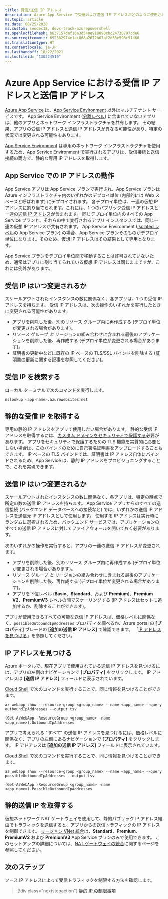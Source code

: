 ```yaml
---
title: 受信/送信 IP アドレス
description: Azure App Service で受信および送信 IP アドレスがどのように使用されるか、いつ変更されるかについて、およびアプリのアドレスを見つける方法について説明します。
ms.topic: article
ms.date: 08/25/2020
ms.custom: seodec18, devx-track-azurepowershell
ms.openlocfilehash: b637157def16a3d540e918890cbc24730797cde6
ms.sourcegitcommit: 692382974e1ac868a2672b67af2d33e593c91d60
ms.translationtype: HT
ms.contentlocale: ja-JP
ms.lasthandoff: 10/22/2021
ms.locfileid: "130224519"
---
```

# <a name="inbound-and-outbound-ip-addresses-in-azure-app-service"></a>Azure App Service における受信 IP アドレスと送信 IP アドレス

[Azure App Service](overview.md) は、[App Service Environment](environment/intro.md) 以外はマルチテナント サービスです。 App Service Environment ([分離レベル](https://azure.microsoft.com/pricing/details/app-service/)) に含まれていないアプリは、他のアプリとネットワーク インフラストラクチャを共有します。 その結果、アプリの受信 IP アドレスと送信 IP アドレスが異なる可能性があり、特定の状況では変更される可能性もあります。

[App Service Environment](environment/intro.md) は専用のネットワーク インフラストラクチャを使用するため、App Service Environment で実行されるアプリは、受信接続と送信接続の両方で、静的な専用 IP アドレスを取得します。

## <a name="how-ip-addresses-work-in-app-service"></a>App Service での IP アドレスの動作

App Service アプリは App Service プランで実行され、App Service プランは Azure インフラストラクチャ内のいずれかのデプロイ単位 (内部的には Web スペースと呼ばれます) にデプロイされます。 各デプロイ単位は、一連の仮想 IP アドレスに割り当てられます。これには、1 つのパブリック受信 IP アドレスと一連の[送信 IP アドレス](#find-outbound-ips)が含まれます。 同じデプロイ単位内のすべての App Service プランと、それらの中で実行されるアプリ インスタンスでは、同じ一連の仮想 IP アドレスが共有されます。 App Service Environment ([Isolated レベル](https://azure.microsoft.com/pricing/details/app-service/)の App Service プラン) の場合、App Service プランそのものがデプロイ単位になります。そのため、仮想 IP アドレスはその結果として専用となります。

App Service プランをデプロイ単位間で移動することは許可されていないため、通常はアプリに割り当てられている仮想 IP アドレスは同じままですが、これには例外があります。

## <a name="when-inbound-ip-changes"></a>受信 IP はいつ変更されるか

スケールアウトされたインスタンスの数に関係なく、各アプリは、1 つの受信 IP アドレスを持ちます。 受信 IP アドレスは、次の操作のいずれかを実行したときに変更される可能性があります。

- アプリを削除した後、別のリソース グループ内に再作成する (デプロイ単位が変更される場合があります)。
- リソース グループ _と_ リージョンの組み合わせに含まれる最後のアプリケーションを削除した後、再作成する (デプロイ単位が変更される場合があります)。
- 証明書の更新中などに既存の IP ベースの TLS/SSL バインドを削除する ([証明書の更新](configure-ssl-certificate.md#renew-an-expiring-certificate)に関する記事を参照してください)。

## <a name="find-the-inbound-ip"></a>受信 IP を検索する

ローカル ターミナルで次のコマンドを実行します。

```bash
nslookup <app-name>.azurewebsites.net
```

## <a name="get-a-static-inbound-ip"></a>静的な受信 IP を取得する

専用の静的 IP アドレスをアプリで使用したい場合があります。 静的な受信 IP アドレスを取得するには、[カスタム ドメインをセキュリティで保護する](configure-ssl-bindings.md#secure-a-custom-domain)必要があります。 アプリをセキュリティで保護するための TLS 機能を実質的に必要としない場合は、このバインドのために自己署名証明書をアップロードすることもできます。 IP ベースの TLS バインドでは、証明書は IP アドレス自体にバインドされるため、App Service は、静的 IP アドレスをプロビジョニングすることで、これを実現できます。 

## <a name="when-outbound-ips-change"></a>送信 IP はいつ変更されるか

スケールアウトされたインスタンスの数に関係なく、各アプリは、特定の時点で所定の数の送信 IP アドレスを持ちます。 App Service アプリからのすべての送信接続 (バックエンド データベースへの接続など) では、いずれかの送信 IP アドレスを送信元 IP アドレスとして使用します。 使用する IP アドレスは実行時にランダムに選択されるため、バックエンド サービスでは、アプリケーションのすべての送信 IP アドレスに対してファイアウォールを開いておく必要があります。

次のいずれかの操作を実行すると、アプリの一連の送信 IP アドレスが変更されます。

- アプリを削除した後、別のリソース グループ内に再作成する (デプロイ単位が変更される場合があります)。
- リソース グループ _と_ リージョンの組み合わせに含まれる最後のアプリケーションを削除した後、再作成する (デプロイ単位が変更される場合があります)。
- アプリを下位レベル (**Basic**、**Standard**、および **Premium**)、**Premium V2**、**PremiumV3** レベルの間でスケーリングする (IP アドレスはセットに追加するか、削除することができます)。

アプリが使用できるすべての可能な送信 IP アドレスは、価格レベルに関係なく、`possibleOutboundIpAddresses` プロパティを調べるか、Azure portal の **[プロパティ]** ブレードの **[追加の送信 IP アドレス]** で確認できます。 「[IP アドレスを見つける](#find-outbound-ips)」を参照してください。

## <a name="find-outbound-ips"></a>IP アドレスを見つける

Azure ポータルで、現在アプリで使用されている送信 IP アドレスを見つけるには、アプリの左側のナビゲーションで **[プロパティ]** をクリックします。 IP アドアレスは **[送信 IP アドレス]** フィールドに表示されています。

[Cloud Shell](../cloud-shell/quickstart.md) で次のコマンドを実行することで、同じ情報を見つけることができます。

```azurecli-interactive
az webapp show --resource-group <group_name> --name <app_name> --query outboundIpAddresses --output tsv
```

```azurepowershell
(Get-AzWebApp -ResourceGroup <group_name> -name <app_name>).OutboundIpAddresses
```

アプリで考えられる "_すべて_" の送信 IP アドレスを見つけるには、価格レベルに関係なく、アプリの左側にあるナビゲーションで **[プロパティ]** をクリックします。 IP アドアレスは **[追加の送信 IP アドレス]** フィールドに表示されています。

[Cloud Shell](../cloud-shell/quickstart.md) で次のコマンドを実行することで、同じ情報を見つけることができます。

```azurecli-interactive
az webapp show --resource-group <group_name> --name <app_name> --query possibleOutboundIpAddresses --output tsv
```

```azurepowershell
(Get-AzWebApp -ResourceGroup <group_name> -name <app_name>).PossibleOutboundIpAddresses
```

## <a name="get-a-static-outbound-ip"></a>静的送信 IP を取得する
仮想ネットワーク NAT ゲートウェイを使用して、静的パブリック IP アドレス経由でトラフィックを送信すると、アプリからの送信トラフィックの IP アドレスを制御できます。 [リージョン VNet 統合](./overview-vnet-integration.md)は、**Standard**、**Premium**、**PremiumV2** および **PremiumV3** App Service プランのみで使用できます。 このセットアップの詳細については、[NAT ゲートウェイの統合](./networking/nat-gateway-integration.md)に関するページを参照してください。

## <a name="next-steps"></a>次のステップ

ソース IP アドレスによって受信トラフィックを制限する方法を確認します。

> [!div class="nextstepaction"]
> [静的 IP の制限事項](app-service-ip-restrictions.md)